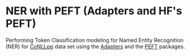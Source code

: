 # NER with PEFT (Adapters and HF's PEFT)

Performing Token Classification modeling for Named Entity Recognition (NER) for [CoNLLpp](https://huggingface.co/datasets/conllpp) data set using the [Adapters](https://github.com/adapter-hub/adapters) and the [PEFT](https://github.com/huggingface/peft) packages.
